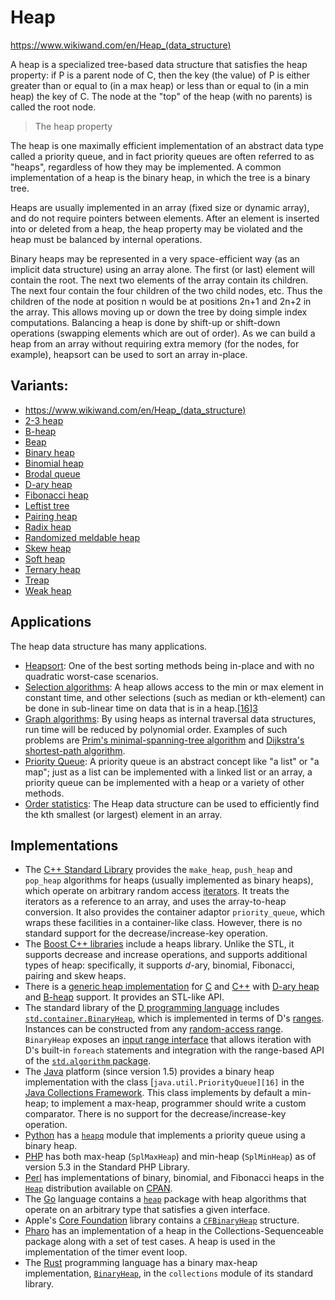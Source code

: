 # Heap

https://www.wikiwand.com/en/Heap_(data_structure)

A heap is a specialized tree-based data structure that satisfies the heap property: if P is a parent node of C, then the key (the value) of P is either greater than or equal to (in a max heap) or less than or equal to (in a min heap) the key of C. The node at the "top" of the heap (with no parents) is called the root node.

> The heap property

The heap is one maximally efficient implementation of an abstract data type called a priority queue, and in fact priority queues are often referred to as "heaps", regardless of how they may be implemented. A common implementation of a heap is the binary heap, in which the tree is a binary tree. 

Heaps are usually implemented in an array (fixed size or dynamic array), and do not require pointers between elements. After an element is inserted into or deleted from a heap, the heap property may be violated and the heap must be balanced by internal operations.

Binary heaps may be represented in a very space-efficient way (as an implicit data structure) using an array alone. The first (or last) element will contain the root. The next two elements of the array contain its children. The next four contain the four children of the two child nodes, etc. Thus the children of the node at position n would be at positions 2n+1 and 2n+2 in the array. This allows moving up or down the tree by doing simple index computations. Balancing a heap is done by shift-up or shift-down operations (swapping elements which are out of order). As we can build a heap from an array without requiring extra memory (for the nodes, for example), heapsort can be used to sort an array in-place.

## Variants:
- https://www.wikiwand.com/en/Heap_(data_structure)
- [2-3 heap](https://www.wikiwand.com/en/2%E2%80%933_heap)
- [B-heap](https://www.wikiwand.com/en/B-heap)
- [Beap](https://www.wikiwand.com/en/Beap)
- [Binary heap](https://www.wikiwand.com/en/Binary_heap)
- [Binomial heap](https://www.wikiwand.com/en/Binomial_heap)
- [Brodal queue](https://www.wikiwand.com/en/Brodal_queue)
- [D-ary heap](https://www.wikiwand.com/en/D-ary_heap)
- [Fibonacci heap](https://www.wikiwand.com/en/Fibonacci_heap)
- [Leftist tree](https://www.wikiwand.com/en/Leftist_tree)
- [Pairing heap](https://www.wikiwand.com/en/Pairing_heap)
- [Radix heap](https://www.wikiwand.com/en/Radix_heap)
- [Randomized meldable heap](https://www.wikiwand.com/en/Randomized_meldable_heap)
- [Skew heap](https://www.wikiwand.com/en/Skew_heap)
- [Soft heap](https://www.wikiwand.com/en/Soft_heap)
- [Ternary heap](https://www.wikiwand.com/en/Ternary_heap)
- [Treap](https://www.wikiwand.com/en/Treap)
- [Weak heap](https://www.wikiwand.com/en/Weak_heap)


## Applications
The heap data structure has many applications.
* [Heapsort][1]: One of the best sorting methods being in-place and with no quadratic worst-case scenarios.
* [Selection algorithms][2]: A heap allows access to the min or max element in constant time, and other selections (such as median or kth-element) can be done in sub-linear time on data that is in a heap.[[16]][3]
* [Graph algorithms][4]: By using heaps as internal traversal data structures, run time will be reduced by polynomial order. Examples of such problems are [Prim's minimal-spanning-tree algorithm][5] and [Dijkstra's shortest-path algorithm][6].
* [Priority Queue][7]: A priority queue is an abstract concept like "a list" or "a map"; just as a list can be implemented with a linked list or an array, a priority queue can be implemented with a heap or a variety of other methods.
* [Order statistics][8]: The Heap data structure can be used to efficiently find the kth smallest (or largest) element in an array.

[1]: https://www.wikiwand.com/en/Heapsort "Heapsort"
[2]: https://www.wikiwand.com/en/Selection_algorithm ""
[3]: https://www.wikiwand.com/en/#citenote21
[4]: https://www.wikiwand.com/en/List_of_algorithms#Graph_algorithms "List of algorithms"
[5]: https://www.wikiwand.com/en/Prim%27s_algorithm "Prim's algorithm"
[6]: https://www.wikiwand.com/en/Dijkstra%27s_algorithm ""
[7]: https://www.wikiwand.com/en/Priority_Queue "Priority Queue"
[8]: https://www.wikiwand.com/en/Order_statistics "Order statistics"



## Implementations
* The [C++ Standard Library][1] provides the `make_heap`, `push_heap` and `pop_heap` algorithms for heaps (usually implemented as binary heaps), which operate on arbitrary random access [iterators][2]. It treats the iterators as a reference to an array, and uses the array-to-heap conversion. It also provides the container adaptor `priority_queue`, which wraps these facilities in a container-like class. However, there is no standard support for the decrease/increase-key operation.
* The [Boost C++ libraries][3] include a heaps library. Unlike the STL, it supports decrease and increase operations, and supports additional types of heap: specifically, it supports _d_-ary, binomial, Fibonacci, pairing and skew heaps.
* There is a [generic heap implementation][4] for [C][5] and [C++][6] with [D-ary heap][7] and [B-heap][8] support. It provides an STL-like API.
* The standard library of the [D programming language][9] includes [`std.container.BinaryHeap`][10], which is implemented in terms of D's [ranges][11]. Instances can be constructed from any [random-access range][12]. `BinaryHeap` exposes an [input range interface][13] that allows iteration with D's built-in `foreach` statements and integration with the range-based API of the [`std.algorithm` package][14].
* The [Java][15] platform (since version 1.5) provides a binary heap implementation with the class [`java.util.PriorityQueue][16]` in the [Java Collections Framework][17]. This class implements by default a min-heap; to implement a max-heap, programmer should write a custom comparator. There is no support for the decrease/increase-key operation.
* [Python][18] has a [`heapq`][19] module that implements a priority queue using a binary heap.
* [PHP][20] has both max-heap (`SplMaxHeap`) and min-heap (`SplMinHeap`) as of version 5.3 in the Standard PHP Library.
* [Perl][21] has implementations of binary, binomial, and Fibonacci heaps in the [`Heap`][22] distribution available on [CPAN][23].
* The [Go][24] language contains a [`heap`][25] package with heap algorithms that operate on an arbitrary type that satisfies a given interface.
* Apple's [Core Foundation][26] library contains a [`CFBinaryHeap`][27] structure.
* [Pharo][28] has an implementation of a heap in the Collections-Sequenceable package along with a set of test cases. A heap is used in the implementation of the timer event loop.
* The [Rust][29] programming language has a binary max-heap implementation, [`BinaryHeap`][30], in the `collections` module of its standard library.

[1]: https://www.wikiwand.com/en/C%2B%2B_Standard_Library "C++ Standard Library"
[2]: https://www.wikiwand.com/en/Iterator ""
[3]: https://www.wikiwand.com/en/Boost_(C%2B%2B_libraries) ""
[4]: https://github.com/valyala/gheap
[5]: https://www.wikiwand.com/en/C_(programming_language) "C (programming language)"
[6]: https://www.wikiwand.com/en/C%2B%2B "C++"
[7]: https://www.wikiwand.com/en/D-ary_heap "D-ary heap"
[8]: https://www.wikiwand.com/en/B-heap "B-heap"
[9]: https://www.wikiwand.com/en/D_(programming_language) "D (programming language)"
[10]: https://dlang.org/phobos/std_container_binaryheap.html
[11]: https://tour.dlang.org/tour/en/basics/ranges
[12]: https://dlang.org/phobos/std_range_primitives.html#isRandomAccessRange
[13]: https://dlang.org/phobos/std_range_primitives.html#isInputRange
[14]: https://dlang.org/phobos/std_algorithm.html
[15]: https://www.wikiwand.com/en/Java_(programming_language) "Java (programming language)"
[16]: https://www.wikiwand.com//docs.oracle.com/javase/9/docs/api/java/util/PriorityQueue.html
[17]: https://www.wikiwand.com/en/Java_Collections_Framework "Java Collections Framework"
[18]: https://www.wikiwand.com/en/Python_(programming_language) "Python (programming language)"
[19]: https://docs.python.org/library/heapq.html
[20]: https://www.wikiwand.com/en/PHP "PHP"
[21]: https://www.wikiwand.com/en/Perl "Perl"
[22]: https://metacpan.org/module/Heap
[23]: https://www.wikiwand.com/en/CPAN "CPAN"
[24]: https://www.wikiwand.com/en/Go_(programming_language) "Go (programming language)"
[25]: http://golang.org/pkg/container/heap/
[26]: https://www.wikiwand.com/en/Core_Foundation "Core Foundation"
[27]: https://developer.apple.com/library/mac/#documentation/CoreFoundation/Reference/CFBinaryHeapRef/Reference/reference.html
[28]: https://www.wikiwand.com/en/Pharo "Pharo"
[29]: https://www.wikiwand.com/en/Rust_(programming_language) "Rust (programming language)"
[30]: https://doc.rust-lang.org/std/collections/struct.BinaryHeap.html
